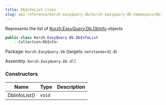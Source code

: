 ```yaml
---
title: DbInfoList class
slug: api-reference/korzh-easyquery-db/korzh-easyquery-db-namespace/dbinfolist-class
---
```

Represents the list of [Korzh.EasyQuery.Db.DbInfo](/api-reference/korzh-easyquery-db/korzh-easyquery-db-namespace/dbinfo-class) objects
```csharp
public class Korzh.EasyQuery.Db.DbInfoList
    : Collection<DbInfo>

```
Package: `Korzh.EasyQuery.Db` (targets: `netstandard2.0`)

Assembly: `Korzh.EasyQuery.Db.dll`

### Constructors

| Name | Type | Description | 
| --- | --- | --- | 
| DbInfoList() | `void` |  |